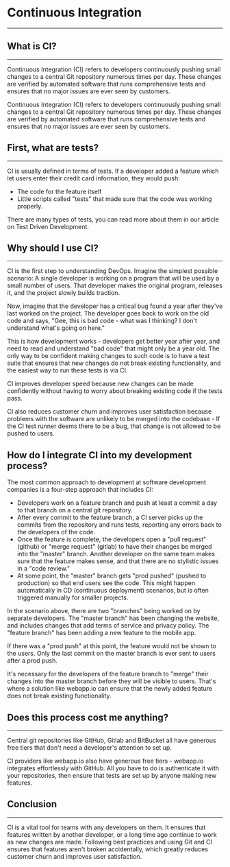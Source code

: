 # Continuous Integration
---
## What is CI?
---
Continuous Integration (CI) refers to developers continuously pushing small changes to a central Git repository numerous times per day. These changes are verified by automated software that runs comprehensive tests and ensures that no major issues are ever seen by customers.

Continuous Integration (CI) refers to developers continuously pushing small changes to a central Git repository numerous times per day. These changes are verified by automated software that runs comprehensive tests and ensures that no major issues are ever seen by customers.

## First, what are tests?
---
CI is usually defined in terms of tests. If a developer added a feature which let users enter their credit card information, they would push:

- The code for the feature itself
- Little scripts called "tests" that made sure that the code was working properly.

There are many types of tests, you can read more about them in our article on Test Driven Development.

## Why should I use CI?
---
CI is the first step to understanding DevOps. Imagine the simplest possible scenario: A single developer is working on a program that will be used by a small number of users. That developer makes the original program, releases it, and the project slowly builds traction.

Now, imagine that the developer has a critical bug found a year after they've last worked on the project. The developer goes back to work on the old code and says, "Gee, this is bad code - what was I thinking? I don't understand what's going on here."

This is how development works - developers get better year after year, and need to read and understand "bad code" that might only be a year old. The only way to be confident making changes to such code is to have a test suite that ensures that new changes do not break existing functionality, and the easiest way to run these tests is via CI.

CI improves developer speed because new changes can be made confidently without having to worry about breaking existing code if the tests pass.

CI also reduces customer churn and improves user satisfaction because problems with the software are unlikely to be merged into the codebase - If the CI test runner deems there to be a bug, that change is not allowed to be pushed to users.

## How do I integrate CI into my development process?

The most common approach to development at software development companies is a four-step approach that includes CI:

- Developers work on a feature branch and push at least a commit a day to that branch on a central git repository.
- After every commit to the feature branch, a CI server picks up the commits from the repository and runs tests, reporting any errors back to the developers of the code.
- Once the feature is complete, the developers open a "pull request" (github) or "merge request" (gitlab) to have their changes be merged into the "master" branch. Another developer on the same team makes sure that the feature makes sense, and that there are no stylistic issues in a "code review."
- At some point, the "master" branch gets "prod pushed" (pushed to production) so that end users see the code. This might happen automatically in CD (continuous deployment) scenarios, but is often triggered manually for smaller projects.

In the scenario above, there are two "branches" being worked on by separate developers. The "master branch" has been changing the website, and includes changes that add terms of service and privacy policy. The "feature branch" has been adding a new feature to the mobile app.

If there was a "prod push" at this point, the feature would not be shown to the users. Only the last commit on the master branch is ever sent to users after a prod push.

It's necessary for the developers of the feature branch to "merge" their changes into the master branch before they will be visible to users. That's where a solution like webapp.io can ensure that the newly added feature does not break existing functionality.

## Does this process cost me anything?
---
Central git repositories like GitHub, Gitlab and BitBucket all have generous free tiers that don't need a developer's attention to set up.

CI providers like webapp.io also have generous free tiers - webapp.io integrates effortlessly with GitHub. All you have to do is authenticate it with your repositories, then ensure that tests are set up by anyone making new features.

## Conclusion
---
CI is a vital tool for teams with any developers on them. It ensures that features written by another developer, or a long time ago continue to work as new changes are made. Following best practices and using Git and CI ensures that features aren't broken accidentally, which greatly reduces customer churn and improves user satisfaction.
